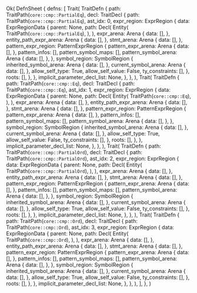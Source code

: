 Ok(
    DefnSheet {
        defns: [
            Trait(
                TraitDefn {
                    path: TraitPath(`core::cmp::PartialEq`),
                    decl: TraitDecl {
                        path: TraitPath(`core::cmp::PartialEq`),
                        ast_idx: 0,
                        expr_region: ExprRegion {
                            data: ExprRegionData {
                                parent: None,
                                path: Decl(
                                    Entity(
                                        TraitPath(`core::cmp::PartialEq`),
                                    ),
                                ),
                                expr_arena: Arena {
                                    data: [],
                                },
                                entity_path_expr_arena: Arena {
                                    data: [],
                                },
                                stmt_arena: Arena {
                                    data: [],
                                },
                                pattern_expr_region: PatternExprRegion {
                                    pattern_expr_arena: Arena {
                                        data: [],
                                    },
                                    pattern_infos: [],
                                    pattern_symbol_maps: [],
                                    pattern_symbol_arena: Arena {
                                        data: [],
                                    },
                                },
                                symbol_region: SymbolRegion {
                                    inherited_symbol_arena: Arena {
                                        data: [],
                                    },
                                    current_symbol_arena: Arena {
                                        data: [],
                                    },
                                    allow_self_type: True,
                                    allow_self_value: False,
                                    ty_constraints: [],
                                },
                                roots: [],
                            },
                        },
                        implicit_parameter_decl_list: None,
                    },
                },
            ),
            Trait(
                TraitDefn {
                    path: TraitPath(`core::cmp::Eq`),
                    decl: TraitDecl {
                        path: TraitPath(`core::cmp::Eq`),
                        ast_idx: 1,
                        expr_region: ExprRegion {
                            data: ExprRegionData {
                                parent: None,
                                path: Decl(
                                    Entity(
                                        TraitPath(`core::cmp::Eq`),
                                    ),
                                ),
                                expr_arena: Arena {
                                    data: [],
                                },
                                entity_path_expr_arena: Arena {
                                    data: [],
                                },
                                stmt_arena: Arena {
                                    data: [],
                                },
                                pattern_expr_region: PatternExprRegion {
                                    pattern_expr_arena: Arena {
                                        data: [],
                                    },
                                    pattern_infos: [],
                                    pattern_symbol_maps: [],
                                    pattern_symbol_arena: Arena {
                                        data: [],
                                    },
                                },
                                symbol_region: SymbolRegion {
                                    inherited_symbol_arena: Arena {
                                        data: [],
                                    },
                                    current_symbol_arena: Arena {
                                        data: [],
                                    },
                                    allow_self_type: True,
                                    allow_self_value: False,
                                    ty_constraints: [],
                                },
                                roots: [],
                            },
                        },
                        implicit_parameter_decl_list: None,
                    },
                },
            ),
            Trait(
                TraitDefn {
                    path: TraitPath(`core::cmp::PartialOrd`),
                    decl: TraitDecl {
                        path: TraitPath(`core::cmp::PartialOrd`),
                        ast_idx: 2,
                        expr_region: ExprRegion {
                            data: ExprRegionData {
                                parent: None,
                                path: Decl(
                                    Entity(
                                        TraitPath(`core::cmp::PartialOrd`),
                                    ),
                                ),
                                expr_arena: Arena {
                                    data: [],
                                },
                                entity_path_expr_arena: Arena {
                                    data: [],
                                },
                                stmt_arena: Arena {
                                    data: [],
                                },
                                pattern_expr_region: PatternExprRegion {
                                    pattern_expr_arena: Arena {
                                        data: [],
                                    },
                                    pattern_infos: [],
                                    pattern_symbol_maps: [],
                                    pattern_symbol_arena: Arena {
                                        data: [],
                                    },
                                },
                                symbol_region: SymbolRegion {
                                    inherited_symbol_arena: Arena {
                                        data: [],
                                    },
                                    current_symbol_arena: Arena {
                                        data: [],
                                    },
                                    allow_self_type: True,
                                    allow_self_value: False,
                                    ty_constraints: [],
                                },
                                roots: [],
                            },
                        },
                        implicit_parameter_decl_list: None,
                    },
                },
            ),
            Trait(
                TraitDefn {
                    path: TraitPath(`core::cmp::Ord`),
                    decl: TraitDecl {
                        path: TraitPath(`core::cmp::Ord`),
                        ast_idx: 3,
                        expr_region: ExprRegion {
                            data: ExprRegionData {
                                parent: None,
                                path: Decl(
                                    Entity(
                                        TraitPath(`core::cmp::Ord`),
                                    ),
                                ),
                                expr_arena: Arena {
                                    data: [],
                                },
                                entity_path_expr_arena: Arena {
                                    data: [],
                                },
                                stmt_arena: Arena {
                                    data: [],
                                },
                                pattern_expr_region: PatternExprRegion {
                                    pattern_expr_arena: Arena {
                                        data: [],
                                    },
                                    pattern_infos: [],
                                    pattern_symbol_maps: [],
                                    pattern_symbol_arena: Arena {
                                        data: [],
                                    },
                                },
                                symbol_region: SymbolRegion {
                                    inherited_symbol_arena: Arena {
                                        data: [],
                                    },
                                    current_symbol_arena: Arena {
                                        data: [],
                                    },
                                    allow_self_type: True,
                                    allow_self_value: False,
                                    ty_constraints: [],
                                },
                                roots: [],
                            },
                        },
                        implicit_parameter_decl_list: None,
                    },
                },
            ),
        ],
    },
)